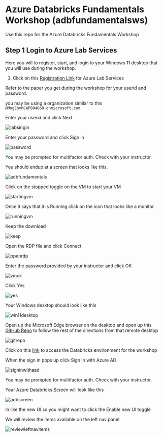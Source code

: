 # Azure Databricks Fundamentals Workshop (adbfundamentalsws)
Use this repo for the Azure Databricks Fundamentals Workshop

## Step 1 Login to Azure Lab Services 

Here you will to register, start, and login to your Windows 11 desktop that you will use during the workshop.

1. Click on this [Registration Link](https://labs.azure.com/register/nqmlohsoc) for Azure Lab Services 

Refer to the paper you get during the workshop for your userid and password.

you may be using a organization similar to this `@MngEnvMCAP004660.onmicrosoft.com`

Enter your userid and click Next

![labsingin](https://raw.githubusercontent.com/datasnowman/adbfundamentalsws/main/images/labsingin.png)

Enter your password and click Sign in

![password](https://raw.githubusercontent.com/datasnowman/adbfundamentalsws/main/images/password.png)

You may be prompted for multifactor auth.  Check with your instructor.

You should endup at a screen that looks like this.

![adbfundamentals](https://raw.githubusercontent.com/datasnowman/adbfundamentalsws/main/images/adbfundamentals.png)

Click on the stopped toggle on the VM to start your VM

![startingvm](https://raw.githubusercontent.com/datasnowman/adbfundamentalsws/main/images/startingvm.png)

Once it says that it is Running click on the icon that looks like a monitor

![runningvm](https://raw.githubusercontent.com/datasnowman/adbfundamentalsws/main/images/runningvm.png)

Keep the download

![keep](https://raw.githubusercontent.com/datasnowman/adbfundamentalsws/main/images/keep.png)

Open the RDP file and click Connect

![openrdp](https://raw.githubusercontent.com/datasnowman/adbfundamentalsws/main/images/openrdp.png)

Enter the password provided by your instructor and click OK

![vmok](https://raw.githubusercontent.com/datasnowman/adbfundamentalsws/main/images/vmok.png)

Click Yes

![yes](https://raw.githubusercontent.com/datasnowman/adbfundamentalsws/main/images/yes.png)

Your Windows desktop should look like this

![win11desktop](https://raw.githubusercontent.com/datasnowman/adbfundamentalsws/main/images/win11desktop.png)

Open up the Microsoft Edge browser on the desktop and open up this [GitHub Repo](https://github.com/DataSnowman/adbfundamentalsws) to follow the rest of the directions from that remote desktop

![gitrepo](https://raw.githubusercontent.com/datasnowman/adbfundamentalsws/main/images/gitrepo.png)

Click on this [link](https://adb-7605877979396497.17.azuredatabricks.net/) to access the Databricks environment for the workshop

When the sign in pops up click Sign in with Azure AD

![signinwithaad](https://raw.githubusercontent.com/datasnowman/adbfundamentalsws/main/images/signinwithaad.png)

You may be prompted for multifactor auth.  Check with your instructor.

Your Azure Databricks Screen will look like this

![adbscreen](https://raw.githubusercontent.com/datasnowman/adbfundamentalsws/main/images/adbscreen.png)

In like the new UI so you might want to click the Enable new UI toggle

We will review the items available on the left nav panel

![reviewleftnavitems](https://raw.githubusercontent.com/datasnowman/adbfundamentalsws/main/images/reviewleftnavitems.png)

